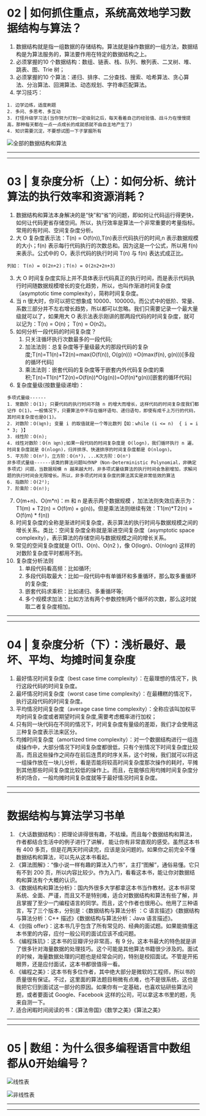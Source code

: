 # 02 | 如何抓住重点，系统高效地学习数据结构与算法？
1. 数据结构就是指一组数据的存储结构。算法就是操作数据的一组方法，数据结构是为算法服务的，算法要作用在特定的数据结构之上。
2. 必须掌握的10 个数据结构：数组、链表、栈、队列、散列表、二叉树、堆、跳表、图、Trie 树；
3. 必须掌握的10 个算法：递归、排序、二分查找、搜索、哈希算法、贪心算法、分治算法、回溯算法、动态规划、字符串匹配算法。
4. 学习技巧：
```
1. 边学边练，适度刷题
2. 多问、多思考、多互动
3. 打怪升级学习法(当你努力打到一定级别之后，每天看着自己的经验值、战斗力在慢慢提高，那种每天都在一点一点成长的成就感就不由自主地产生了)
4. 知识需要沉淀，不要想试图一下子掌握所有
```

![全部的数据结构和算法](https://upload-images.jianshu.io/upload_images/4143664-fb63c9f08670684e.jpg?imageMogr2/auto-orient/strip%7CimageView2/2/w/1240)

----------------------------------------------------------------------------------------------------------------------------------------------------------------------------------------------------
----------------------------------------------------------------------------------------------------------------------------------------------------------------------------------------------------


# 03 | 复杂度分析（上）：如何分析、统计算法的执行效率和资源消耗？
1. 数据结构和算法本身解决的是“快”和“省”的问题，即如何让代码运行得更快，如何让代码更省存储空间。所以，执行效率是算法一个非常重要的考量指标。常用的有时间、空间复杂度分析。
2. 大 O 复杂度表示法：T(n) = O(f(n)),T(n)表示代码执行的时间,n 表示数据规模的大小；f(n) 表示每行代码执行的次数总和。因为这是一个公式，所以用 f(n) 来表示。公式中的 O，表示代码的执行时间 T(n) 与 f(n) 表达式成正比。
```
列如： T(n) = O(2n+2)；T(n) = O(2n2+2n+3)
```
3. 大 O 时间复杂度实际上并不具体表示代码真正的执行时间，而是表示代码执行时间随数据规模增长的变化趋势，所以，也叫作渐进时间复杂度（asymptotic time complexity），简称时间复杂度。
4. 当 n 很大时，你可以把它想象成 10000、100000。而公式中的低阶、常量、系数三部分并不左右增长趋势，所以都可以忽略。我们只需要记录一个最大量级就可以了，如果用大 O 表示法表示刚讲的那两段代码的时间复杂度，就可以记为：T(n) = O(n)； T(n) = O(n2)。
5. 如何分析一段代码的时间复杂度？
    1. 只关注循环执行次数最多的一段代码;
    2. 加法法则：总复杂度等于量级最大的那段代码的复杂度;T(n)=T1(n)+T2(n)=max(O(f(n)), O(g(n))) =O(max(f(n), g(n)))[多段的循环代码]
    3. 乘法法则：嵌套代码的复杂度等于嵌套内外代码复杂度的乘积;T(n)=T1(n)*T2(n)=O(f(n))*O(g(n))=O(f(n)*g(n))[嵌套的循环代码]
6. 复杂度量级(按数量级递增)：
```
多项式量级------
1. 常数阶：O(1); 只要代码的执行时间不随 n 的增大而增长，这样代码的时间复杂度我们都记作 O(1)。一般情况下，只要算法中不存在循环语句、递归语句，即使有成千上万行的代码，其时间复杂度也是Ο(1)。
2. 对数阶：O(㏒n); 变量 i 的取值就是一个等比数列【如：while (i <= n)  { i = i * 3; }】
3. 线性阶：O(n);
4. 线性对数阶：O(n ㏒n);如果一段代码的时间复杂度是 O(logn)，我们循环执行 n 遍，时间复杂度就是 O(nlogn)，归并排序、快速排序的时间复杂度都是 O(nlogn)。
5. 平方阶：O(n²)，立方阶：O(n³)，...K次方阶：O(nⁿ)
非多项式量级------该类的算法问题叫作NP（Non-Deterministic Polynomial，非确定多项式）问题，当数据规模 n 越来越大时，非多项式量级算法的执行时间会急剧增加，求解问题的执行时间会无限增长。所以，非多项式时间复杂度的算法其实是非常低效的算法
6. 指数阶：O(2²);
7. 阶乘阶：O(n!);
```
7. O(m+n)、O(m*n)：m 和 n 是表示两个数据规模 ，加法法则失效应表示为：T1(m) + T2(n) = O(f(m) + g(n))。但是乘法法则继续有效：T1(m)*T2(n) = O(f(m) * f(n))
8. 时间复杂度的全称是渐进时间复杂度，表示算法的执行时间与数据规模之间的增长关系。类比：空间复杂度全称就是渐进空间复杂度（asymptotic space complexity），表示算法的存储空间与数据规模之间的增长关系。
9. 常见的空间复杂度就是 O(1)、O(n)、O(n2 )，像 O(logn)、O(nlogn) 这样的对数阶复杂度平时都用不到。
10. 复杂度分析法则
    1. 单段代码看高频：比如循环;
    2. 多段代码取最大：比如一段代码中有单循环和多重循环，那么取多重循环的复杂度;
    3. 嵌套代码求乘积：比如递归、多重循环等;
    4. 多个规模求加法：比如方法有两个参数控制两个循环的次数，那么这时就取二者复杂度相加。


----------------------------------------------------------------------------------------------------------------------------------------------------------------------------------------------------
----------------------------------------------------------------------------------------------------------------------------------------------------------------------------------------------------

# 04 | 复杂度分析（下）：浅析最好、最坏、平均、均摊时间复杂度
1. 最好情况时间复杂度（best case time complexity）：在最理想的情况下，执行这段代码的时间复杂度。
2. 最坏情况时间复杂度（worst case time complexity）：在最糟糕的情况下，执行这段代码的时间复杂度。
3. 平均情况时间复杂度（average case time complexity）：全称应该叫加权平均时间复杂度或者期望时间复杂度,需要考虑概率进行加权；
4. 只有同一块代码在不同的情况下，时间复杂度有量级的差距，我们才会使用这三种复杂度表示法来区分。
5. 均摊时间复杂度（amortized time complexity）：对一个数据结构进行一组连续操作中，大部分情况下时间复杂度都很低，只有个别情况下时间复杂度比较高，而且这些操作之间存在前后连贯的时序关系，这个时候，我们就可以将这一组操作放在一块儿分析，看是否能将较高时间复杂度那次操作的耗时，平摊到其他那些时间复杂度比较低的操作上。而且，在能够应用均摊时间复杂度分析的场合，一般均摊时间复杂度就等于最好情况时间复杂度。


----------------------------------------------------------------------------------------------------------------------------------------------------------------------------------------------------
----------------------------------------------------------------------------------------------------------------------------------------------------------------------------------------------------

# 数据结构与算法学习书单
1. 《大话数据结构》：把理论讲得很有趣，不枯燥。而且每个数据结构和算法，作者都结合生活中的例子进行了讲解， 能让你有非常直观的感受。虽然这本书有 400 多页，但是花两天时间读完，应该是没问题的。如果你之前完全不懂数据结构和算法，可以先从这本书看起。
2. 《算法图解》：“像小说一样有趣的算法入门书”，主打“图解”，通俗易懂。它只有不到 200 页，所以内容比较少。作为入门，看看这本书，能让你对数据结构和算法有个大概的认识。
3. 《数据结构和算法分析》：国内外很多大学都拿这本书当作教材。这本书非常系统、全面、严谨，而且又不是特别难，适合对数据结构和算法有些了解，并且掌握了至少一门编程语言的同学。而且，这个作者也很用心。他用了三种语言，写了三个版本，分别是：《数据结构与算法分析 ：C 语言描述》《数据结构与算法分析：C++ 描述》《数据结构与算法分析：Java 语言描述》。
4. 《剑指 offer》：这本书几乎包含了所有常见的、经典的面试题。如果能搞懂这本书里的内容，应付一般公司的面试应该不成问题。
5. 《编程珠玑》：这本书的豆瓣评分非常高，有 9 分。这本书最大的特色就是讲了很多针对海量数据的处理技巧。这个可能是其他算法书籍很少涉及的。面试的时候，海量数据处理的问题也是经常会问的，特别是校招面试。不管是开拓眼界，还是应付面试，这本书都很值得一看。
6. 《编程之美》：这本书有多位作者，其中绝大部分是微软的工程师，所以书的质量很有保证。不过，这里面的算法题目稍微有点难，也不是很系统，这也是我把它归到面试这一部分的原因。如果你有一定基础，也喜欢钻研些算法问题，或者要面试 Google、Facebook 这样的公司，可以拿这本书里的题，先来自测一下。
7. 适合闲暇时间阅读的书：《算法帝国》《数学之美》《算法之美》


----------------------------------------------------------------------------------------------------------------------------------------------------------------------------------------------------
----------------------------------------------------------------------------------------------------------------------------------------------------------------------------------------------------

# 05 | 数组：为什么很多编程语言中数组都从0开始编号？



![线性表](https://upload-images.jianshu.io/upload_images/4143664-c3a3d3d6913f09e7.jpg?imageMogr2/auto-orient/strip%7CimageView2/2/w/1240)

![非线性表](https://upload-images.jianshu.io/upload_images/4143664-745c6b44f24d9909.jpg?imageMogr2/auto-orient/strip%7CimageView2/2/w/1240)


----------------------------------------------------------------------------------------------------------------------------------------------------------------------------------------------------
----------------------------------------------------------------------------------------------------------------------------------------------------------------------------------------------------
